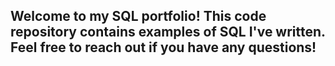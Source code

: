 ## Welcome to my SQL portfolio! This code repository contains examples of SQL I've written. Feel free to reach out if you have any questions!

